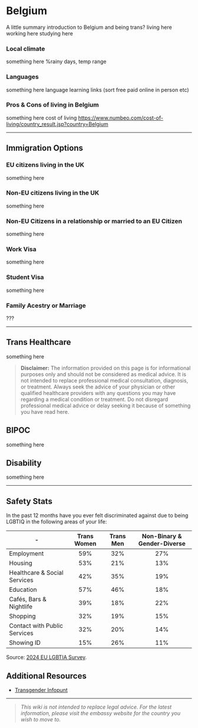 # Belgium

A little summary introduction to Belgium and being trans?
living here
working here
studying here

### Local climate

something here %rainy days, temp range

### Languages

something here
language learning links (sort free paid online in person etc)

### Pros & Cons of living in Belgium

something here
cost of living https://www.numbeo.com/cost-of-living/country_result.jsp?country=Belgium

---

## Immigration Options

### EU citizens living in the UK

something here

### Non-EU citizens living in the UK

something here

### Non-EU Citizens in a relationship or married to an EU Citizen

something here

### Work Visa

something here

### Student Visa

something here

### Family Acestry or Marriage

???

---

## Trans Healthcare

something here


> **Disclaimer:** The information provided on this page is for informational purposes only and should not be considered as medical advice. It is not intended to replace professional medical consultation, diagnosis, or treatment. Always seek the advice of your physician or other qualified healthcare providers with any questions you may have regarding a medical condition or treatment. Do not disregard professional medical advice or delay seeking it because of something you have read here.


## BIPOC

something here

## Disability

something here

---

## Safety Stats

In the past 12 months have you ever felt discriminated against due to being LGBTIQ in the following areas of your life:

| -                             | Trans Women | Trans Men | Non-Binary & Gender-Diverse |
| ----------------------------- |:-----------:|:---------:|:--------------------------:|
| Employment                     | 59%         | 32%       | 27%                         | 
| Housing                        | 53%         | 21%       | 13%                         |
| Healthcare & Social Services   | 42%         | 35%       | 19%                         | 
| Education                      | 57%         | 46%       | 18%                         |
| Cafés, Bars & Nightlife        | 39%         | 18%       | 22%                         | 
| Shopping                       | 32%         | 19%       | 15%                         |
| Contact with Public Services   | 32%         | 20%       | 14%                         | 
| Showing ID                     | 15%         | 26%       | 11%                         | 

Source: [2024 EU LGBTIA Survey](https://fra.europa.eu/en/publications-and-resources/data-and-maps/2024/eu-lgbtiq-survey-iii).

## Additional Resources

* [Transgender Infopunt](https://www.transgenderinfo.be/nl)

---

> *This wiki is not intended to replace legal advice. For the latest information, please visit the embassy website for the country you wish to move to.*
